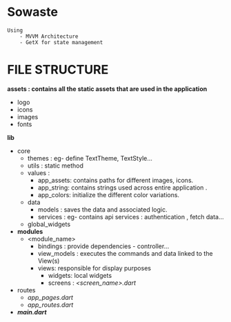# Sowaste

```
Using
    - MVVM Architecture
    - GetX for state management
```

# FILE STRUCTURE

**assets : contains all the static assets that are used in the application**

- logo
- icons
- images
- fonts

**lib**

- core
  - themes : eg- define TextTheme, TextStyle...
  - utils : static method
  - values :
    - app_assets: contains paths for different images, icons.
    - app_string: contains strings used across entire application .
    - app_colors: initialize the different color variations.
  - data
    - models : saves the data and associated logic.
    - services : eg- contains api services : authentication , fetch data...
  - global_widgets
- **modules**
  - <module_name>
    - bindings : provide dependencies - controller...
    - view_models : executes the commands and data linked to the View(s)
    - views: responsible for display purposes
      - widgets: local widgets
      - screens : _<screen_name>.dart_
- routes
  - _app_pages.dart_
  - _app_routes.dart_
- **_main.dart_**

